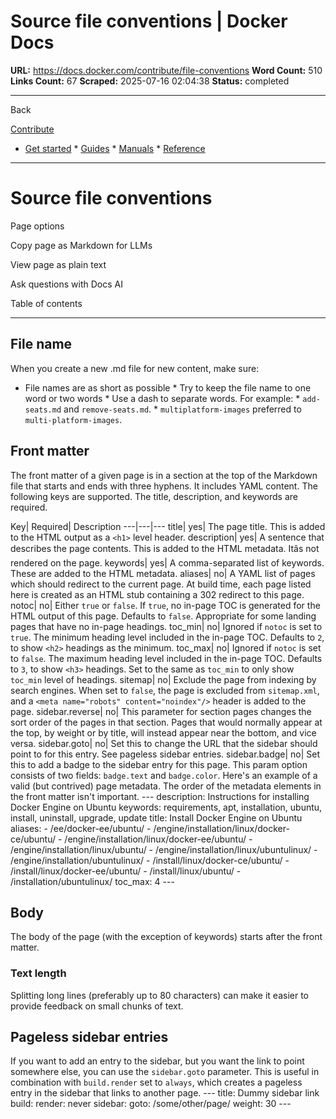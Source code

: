 # Source file conventions | Docker Docs

**URL:** https://docs.docker.com/contribute/file-conventions
**Word Count:** 510
**Links Count:** 67
**Scraped:** 2025-07-16 02:04:38
**Status:** completed

---

Back

[Contribute](https://docs.docker.com/contribute/)

  * [Get started](https://docs.docker.com/get-started/)   * [Guides](https://docs.docker.com/guides/)   * [Manuals](https://docs.docker.com/manuals/)   * [Reference](https://docs.docker.com/reference/)

* * *

# Source file conventions

Page options

Copy page as Markdown for LLMs

View page as plain text

Ask questions with Docs AI

Table of contents

* * *

## File name

When you create a new .md file for new content, make sure:

  * File names are as short as possible   * Try to keep the file name to one word or two words   * Use a dash to separate words. For example:     * `add-seats.md` and `remove-seats.md`.     * `multiplatform-images` preferred to `multi-platform-images`.

## Front matter

The front matter of a given page is in a section at the top of the Markdown file that starts and ends with three hyphens. It includes YAML content. The following keys are supported. The title, description, and keywords are required.

Key| Required| Description   ---|---|---   title| yes| The page title. This is added to the HTML output as a `<h1>` level header.   description| yes| A sentence that describes the page contents. This is added to the HTML metadata. Itâs not rendered on the page.   keywords| yes| A comma-separated list of keywords. These are added to the HTML metadata.   aliases| no| A YAML list of pages which should redirect to the current page. At build time, each page listed here is created as an HTML stub containing a 302 redirect to this page.   notoc| no| Either `true` or `false`. If `true`, no in-page TOC is generated for the HTML output of this page. Defaults to `false`. Appropriate for some landing pages that have no in-page headings.   toc\_min| no| Ignored if `notoc` is set to `true`. The minimum heading level included in the in-page TOC. Defaults to `2`, to show `<h2>` headings as the minimum.   toc\_max| no| Ignored if `notoc` is set to `false`. The maximum heading level included in the in-page TOC. Defaults to `3`, to show `<h3>` headings. Set to the same as `toc_min` to only show `toc_min` level of headings.   sitemap| no| Exclude the page from indexing by search engines. When set to `false`, the page is excluded from `sitemap.xml`, and a `<meta name="robots" content="noindex"/>` header is added to the page.   sidebar.reverse| no| This parameter for section pages changes the sort order of the pages in that section. Pages that would normally appear at the top, by weight or by title, will instead appear near the bottom, and vice versa.   sidebar.goto| no| Set this to change the URL that the sidebar should point to for this entry. See pageless sidebar entries.   sidebar.badge| no| Set this to add a badge to the sidebar entry for this page. This param option consists of two fields: `badge.text` and `badge.color`.      Here's an example of a valid \(but contrived\) page metadata. The order of the metadata elements in the front matter isn't important.               ---     description: Instructions for installing Docker Engine on Ubuntu     keywords: requirements, apt, installation, ubuntu, install, uninstall, upgrade, update     title: Install Docker Engine on Ubuntu     aliases:     - /ee/docker-ee/ubuntu/     - /engine/installation/linux/docker-ce/ubuntu/     - /engine/installation/linux/docker-ee/ubuntu/     - /engine/installation/linux/ubuntu/     - /engine/installation/linux/ubuntulinux/     - /engine/installation/ubuntulinux/     - /install/linux/docker-ce/ubuntu/     - /install/linux/docker-ee/ubuntu/     - /install/linux/ubuntu/     - /installation/ubuntulinux/     toc_max: 4     ---

## Body

The body of the page \(with the exception of keywords\) starts after the front matter.

### Text length

Splitting long lines \(preferably up to 80 characters\) can make it easier to provide feedback on small chunks of text.

## Pageless sidebar entries

If you want to add an entry to the sidebar, but you want the link to point somewhere else, you can use the `sidebar.goto` parameter. This is useful in combination with `build.render` set to `always`, which creates a pageless entry in the sidebar that links to another page.               ---     title: Dummy sidebar link     build:       render: never     sidebar:       goto: /some/other/page/     weight: 30     ---